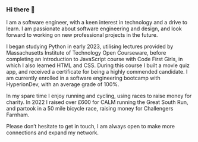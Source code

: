 ### Hi there 👋

I am a software engineer, with a keen interest in technology and a drive to learn. I am passionate about software engineering and design, and look forward to working on new professional projects in the future.

I began studying Python in early 2023, utilising lectures provided by Massachusetts Institute of Technology Open Courseware, before completing an Introduction to JavaScript course with Code First Girls, in which I also learned HTML and CSS. During this course I built a movie quiz app, and received a certificate for being a highly commended candidate. I am currently enrolled in a software engineering bootcamp with HyperionDev, with an average grade of 100%.

In my spare time I enjoy running and cycling, using races to raise money for charity. In 2022 I raised over £600 for CALM running the Great South Run, and partook in a 50 mile bicycle race, raising money for Challengers Farnham. 

Please don’t hesitate to get in touch, I am always open to make more connections and expand my network. 
